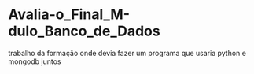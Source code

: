 # Avalia-o_Final_M-dulo_Banco_de_Dados
trabalho da formação onde devia fazer um programa que usaria python e mongodb juntos
